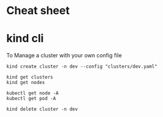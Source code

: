 # Cheat sheet

# kind cli
To Manage a cluster with your own config file
```
kind create cluster -n dev --config "clusters/dev.yaml"

kind get clusters
kind get nodes

kubectl get node -A
kubectl get pod -A

kind delete cluster -n dev
```
